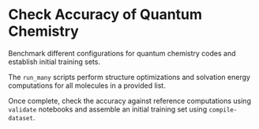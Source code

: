# Check Accuracy of Quantum Chemistry

Benchmark different configurations for quantum chemistry codes and establish initial training sets.

The `run_many` scripts perform structure optimizations and solvation energy computations for all molecules in a provided list.

Once complete, check the accuracy against reference computations using `validate` notebooks and assemble an initial training set using `compile-dataset`.
